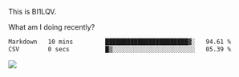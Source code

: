 This is BI1LQV.

What am I doing recently?

<!--START_SECTION:waka-->

```txt
Markdown   10 mins         ███████████████████████▓░   94.61 %
CSV        0 secs          █▒░░░░░░░░░░░░░░░░░░░░░░░   05.39 %
```

<!--END_SECTION:waka-->

<img src="https://github-readme-stats.vercel.app/api?username=bi1lqv&show_icons=true&count_private=true">
